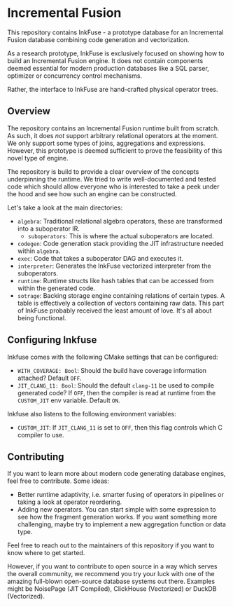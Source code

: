 # Incremental Fusion

This repository contains InkFuse - a prototype database for an Incremental Fusion database combining code generation and vectorization.

As a research prototype, InkFuse is exclusively focused on showing how to build an Incremental Fusion engine. It does not contain 
components deemed essential for modern production databases like a SQL parser, optimizer or concurrency control mechanisms.

Rather, the interface to InkFuse are hand-crafted physical operator trees.

## Overview

The repository contains an Incremental Fusion runtime built from scratch.
As such, it does *not* support arbitrary relational operators at the moment. We only support some types of joins,
aggregations and expressions. However, this prototype is deemed sufficient to prove the feasibility of this novel
type of engine.

The repository is build to provide a clear overview of the concepts underpinning the runtime. We tried to write
well-documented and tested code which should allow everyone who is interested to take a peek under the hood and
see how such an engine can be constructed.

Let's take a look at the main directories:
- `algebra`: Traditional relational algebra operators, these are transformed into a suboperator IR.
  - `suboperators`: This is where the actual suboperators are located.
- `codegen`: Code generation stack providing the JIT infrastructure needed within `algebra`.
- `exec`: Code that takes a suboperator DAG and executes it.
- `interpreter`: Generates the InkFuse vectorized interpreter from the suboperators.
- `runtime`: Runtime structs like hash tables that can be accessed from within the generated code.
- `sotrage`: Backing storage engine containing relations of certain types. A table is effectively a collection of vectors containing raw data. This part of InkFuse probably received the least amount of love. It's all about being functional.

## Configuring Inkfuse 
Inkfuse comes with the following CMake settings that can be configured:
- `WITH_COVERAGE: Bool`: Should the build have coverage information attached? Default `OFF`.
- `JIT_CLANG_11: Bool`: Should the default `clang-11` be used to compile generated code? If `OFF`, then the compiler is read at runtime from the `CUSTOM_JIT` env variable. Default `ON`.

Inkfuse also listens to the following environment variables:
- `CUSTOM_JIT`: If `JIT_CLANG_11` is set to `OFF`, then this flag controls which C compiler to use.

## Contributing

If you want to learn more about modern code generating database engines, feel free to contribute. Some ideas:
- Better runtime adaptivity, i.e. smarter fusing of operators in pipelines or taking a look at operator reordering. 
- Adding new operators. You can start simple with some expression to see how the fragment generation works. If you want something more challenging, maybe try to implement a new aggregation function or data type.

Feel free to reach out to the maintainers of this repository if you want to know where to get started.

However, if you want to contribute to open source in a way which serves the overall community, we recommend you try
your luck with one of the amazing full-blown open-source database systems out there. Examples might be NoisePage (JIT Compiled),
ClickHouse (Vectorized) or DuckDB (Vectorized).

